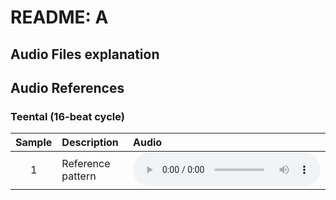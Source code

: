README: A
================

## Audio Files explanation

## Audio References

### Teental (16-beat cycle)

| Sample | Description | Audio |
|:--:|:---|:---|
| 1 | Reference pattern | <audio controls><source src="https://www.dropbox.com/scl/fi/7v4zveadf8ytkv5sdlzrh/TeentalReference.wav?rlkey=wd97zzvscmfndqapv16nkcptt&st=0s8modrw&dl=1" type="audio/wav"></audio> |
